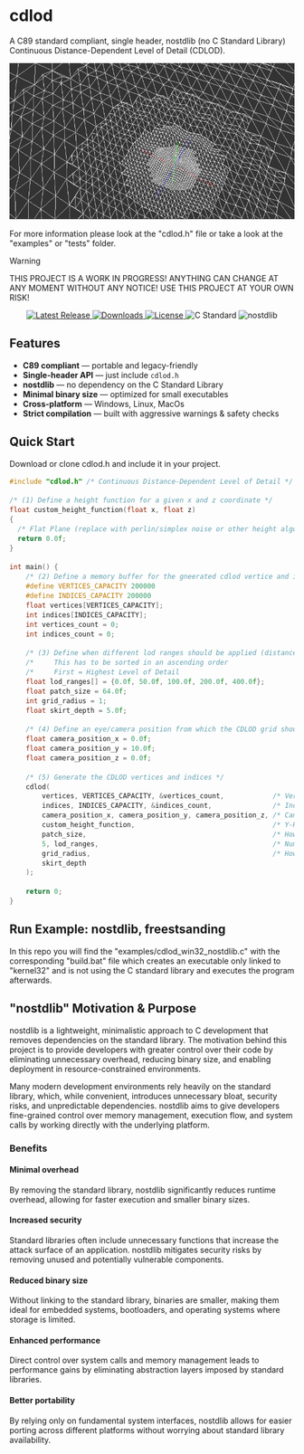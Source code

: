 # cdlod
A C89 standard compliant, single header, nostdlib (no C Standard Library) Continuous Distance-Dependent Level of Detail (CDLOD).

<p align="center">
<a href="https://github.com/nickscha/cdlod"><img src="assets/cdlod.png"></a>
</p>

For more information please look at the "cdlod.h" file or take a look at the "examples" or "tests" folder.

> [!WARNING]
> THIS PROJECT IS A WORK IN PROGRESS! ANYTHING CAN CHANGE AT ANY MOMENT WITHOUT ANY NOTICE! USE THIS PROJECT AT YOUR OWN RISK!

<p align="center">
  <a href="https://github.com/nickscha/cdlod/releases">
    <img src="https://img.shields.io/github/v/release/nickscha/cdlod?style=flat-square&color=blue" alt="Latest Release">
  </a>
  <a href="https://github.com/nickscha/cdlod/releases">
    <img src="https://img.shields.io/github/downloads/nickscha/cdlod/total?style=flat-square&color=brightgreen" alt="Downloads">
  </a>
  <a href="https://opensource.org/licenses/MIT">
    <img src="https://img.shields.io/badge/License-MIT-yellow.svg?style=flat-square" alt="License">
  </a>
  <img src="https://img.shields.io/badge/Standard-C89-orange?style=flat-square" alt="C Standard">
  <img src="https://img.shields.io/badge/nolib-nostdlib-lightgrey?style=flat-square" alt="nostdlib">
</p>

## **Features**
- **C89 compliant** — portable and legacy-friendly  
- **Single-header API** — just include `cdlod.h`  
- **nostdlib** — no dependency on the C Standard Library  
- **Minimal binary size** — optimized for small executables  
- **Cross-platform** — Windows, Linux, MacOs 
- **Strict compilation** — built with aggressive warnings & safety checks  

## Quick Start

Download or clone cdlod.h and include it in your project.

```C
#include "cdlod.h" /* Continuous Distance-Dependent Level of Detail */

/* (1) Define a height function for a given x and z coordinate */
float custom_height_function(float x, float z)
{
  /* Flat Plane (replace with perlin/simplex noise or other height algorithms) */
  return 0.0f;
}

int main() {
    /* (2) Define a memory buffer for the gneerated cdlod vertice and indices */
    #define VERTICES_CAPACITY 200000
    #define INDICES_CAPACITY 200000
    float vertices[VERTICES_CAPACITY];
    int indices[INDICES_CAPACITY];
    int vertices_count = 0;
    int indices_count = 0;

    /* (3) Define when different lod ranges should be applied (distance to camera) */
    /*     This has to be sorted in an ascending order                             */
    /*     First = Highest Level of Detail                                         */
    float lod_ranges[] = {0.0f, 50.0f, 100.0f, 200.0f, 400.0f};
    float patch_size = 64.0f;
    int grid_radius = 1;
    float skirt_depth = 5.0f;

    /* (4) Define an eye/camera position from which the CDLOD grid should be generated */
    float camera_position_x = 0.0f;
    float camera_position_y = 10.0f;
    float camera_position_z = 0.0f;

    /* (5) Generate the CDLOD vertices and indices */
    cdlod(
        vertices, VERTICES_CAPACITY, &vertices_count,            /* Vertices data                                   */
        indices, INDICES_CAPACITY, &indices_count,               /* Indices data                                    */
        camera_position_x, camera_position_y, camera_position_z, /* Camera position                                 */
        custom_height_function,                                  /* Y-Heightmap function                            */
        patch_size,                                              /* How large is each patch                         */
        5, lod_ranges,                                           /* Number of lod levels and the ranges             */
        grid_radius,                                             /* How big is the grid (1=3x3, 3=5x5 patches, ...) */
        skirt_depth
    );
 
    return 0;
}
```

## Run Example: nostdlib, freestsanding

In this repo you will find the "examples/cdlod_win32_nostdlib.c" with the corresponding "build.bat" file which
creates an executable only linked to "kernel32" and is not using the C standard library and executes the program afterwards.

## "nostdlib" Motivation & Purpose

nostdlib is a lightweight, minimalistic approach to C development that removes dependencies on the standard library. The motivation behind this project is to provide developers with greater control over their code by eliminating unnecessary overhead, reducing binary size, and enabling deployment in resource-constrained environments.

Many modern development environments rely heavily on the standard library, which, while convenient, introduces unnecessary bloat, security risks, and unpredictable dependencies. nostdlib aims to give developers fine-grained control over memory management, execution flow, and system calls by working directly with the underlying platform.

### Benefits

#### Minimal overhead
By removing the standard library, nostdlib significantly reduces runtime overhead, allowing for faster execution and smaller binary sizes.

#### Increased security
Standard libraries often include unnecessary functions that increase the attack surface of an application. nostdlib mitigates security risks by removing unused and potentially vulnerable components.

#### Reduced binary size
Without linking to the standard library, binaries are smaller, making them ideal for embedded systems, bootloaders, and operating systems where storage is limited.

#### Enhanced performance
Direct control over system calls and memory management leads to performance gains by eliminating abstraction layers imposed by standard libraries.

#### Better portability
By relying only on fundamental system interfaces, nostdlib allows for easier porting across different platforms without worrying about standard library availability.
